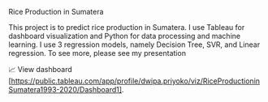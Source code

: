 Rice Production in Sumatera


This project is to predict rice production in Sumatera. I use Tableau for dashboard visualization and Python for data processing and machine learning. I use 3 regression models, namely Decision Tree, SVR, and Linear regression. To see more, please see my presentation 

📈 View dashboard [https://public.tableau.com/app/profile/dwipa.priyoko/viz/RiceProductioninSumatera1993-2020/Dashboard1].
